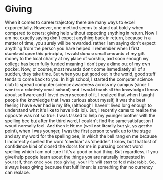 # Giving

When it comes to career trajectory there are many ways to excel exponentially. However, one method seems to stand out boldly when compared to others; giving help without expecting anything in return. Now I am not exactly saying don't expect anything back in return, because in a matter of time, you surely will be rewarded, rather I am saying don't expect anything from the person you have helped. I remember when I first stumbled upon this principle, I would donate small amounts of my gift money to the local charity at my place of worship, and soon enough my college has been fully funded meaning I don't pay a dime out of my own pocket. Now, of course, most rewards don't come immediately all of a sudden, they take time. But when you put good out in the world, good stuff tends to come back to you. In high school, I started the computer science club to spread computer science awareness across my campus (since I went to a relatively small school) and I would teach all the knowledge I knew about software and I loved every second of it. I realized that when I taught people the knowledge that I was curious about myself, it was the best feeling I have ever had in my life, (although I haven't lived long enough to understand what it's like to have kids lol). But, I recently came to realize the opposite was not so true. I was tasked to help my younger brother with the spelling bee but after the third word, I couldn't find the same satisfaction I woudl normally feel. And then it hit me (well not literally but yk, ya get the point), when I was younger, I was the first person to walk up to the stage and say my word for the spelling bee, in which the bell rang on me because I incorrectly spelled the word 'cheddar' as 'chedder'. I know, but that lost of confidence kind of closed the doors for me in pursuing correct word spelling which I am not sure if it's a good or bad thing. But regardless, if you give/help people learn about the things you are naturally interested in yourself, then once you stop giving, your life will start to feel miserable. So, always keep giving because that fulfillment is something that no currency can replace.
